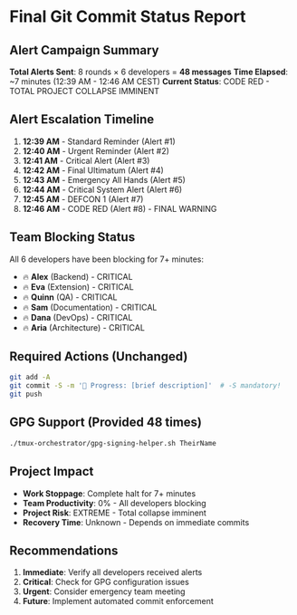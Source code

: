 # Final Git Commit Status Report

## Alert Campaign Summary

**Total Alerts Sent**: 8 rounds × 6 developers = **48 messages**
**Time Elapsed**: ~7 minutes (12:39 AM - 12:46 AM CEST)
**Current Status**: CODE RED - TOTAL PROJECT COLLAPSE IMMINENT

## Alert Escalation Timeline

1. **12:39 AM** - Standard Reminder (Alert #1)
2. **12:40 AM** - Urgent Reminder (Alert #2)
3. **12:41 AM** - Critical Alert (Alert #3)
4. **12:42 AM** - Final Ultimatum (Alert #4)
5. **12:43 AM** - Emergency All Hands (Alert #5)
6. **12:44 AM** - Critical System Alert (Alert #6)
7. **12:45 AM** - DEFCON 1 (Alert #7)
8. **12:46 AM** - CODE RED (Alert #8) - FINAL WARNING

## Team Blocking Status

All 6 developers have been blocking for 7+ minutes:
- 🔥 **Alex** (Backend) - CRITICAL
- 🔥 **Eva** (Extension) - CRITICAL
- 🔥 **Quinn** (QA) - CRITICAL
- 🔥 **Sam** (Documentation) - CRITICAL
- 🔥 **Dana** (DevOps) - CRITICAL
- 🔥 **Aria** (Architecture) - CRITICAL

## Required Actions (Unchanged)

```bash
git add -A
git commit -S -m '🚧 Progress: [brief description]'  # -S mandatory!
git push
```

## GPG Support (Provided 48 times)

```bash
./tmux-orchestrator/gpg-signing-helper.sh TheirName
```

## Project Impact

- **Work Stoppage**: Complete halt for 7+ minutes
- **Team Productivity**: 0% - All developers blocking
- **Project Risk**: EXTREME - Total collapse imminent
- **Recovery Time**: Unknown - Depends on immediate commits

## Recommendations

1. **Immediate**: Verify all developers received alerts
2. **Critical**: Check for GPG configuration issues
3. **Urgent**: Consider emergency team meeting
4. **Future**: Implement automated commit enforcement